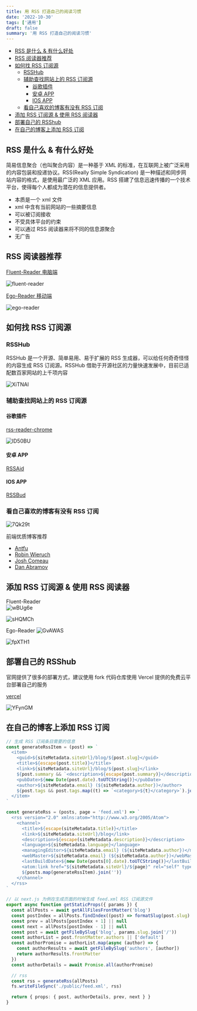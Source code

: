 ```yaml
---
title: 用 RSS 打造自己的阅读习惯
date: '2022-10-30'
tags: ['通用']
draft: false
summary: '用 RSS 打造自己的阅读习惯'
---
```


- [RSS 是什么 & 有什么好处](#rss-是什么--有什么好处)
- [RSS 阅读器推荐](#rss-阅读器推荐)
- [如何找 RSS 订阅源](#如何找-rss-订阅源)
  - [RSSHub](#rsshub)
  - [辅助查找网站上的 RSS 订阅源](#辅助查找网站上的-rss-订阅源)
    - [谷歌插件](#谷歌插件)
    - [安卓 APP](#安卓-app)
    - [IOS APP](#ios-app)
  - [看自己喜欢的博客有没有 RSS 订阅](#看自己喜欢的博客有没有-rss-订阅)
- [添加 RSS 订阅源 & 使用 RSS 阅读器](#添加-rss-订阅源--使用-rss-阅读器)
- [部署自己的 RSShub](#部署自己的-rsshub)
- [在自己的博客上添加 RSS 订阅](#在自己的博客上添加-rss-订阅)

## RSS 是什么 & 有什么好处

简易信息聚合（也叫聚合内容）是一种基于 XML 的标准，在互联网上被广泛采用的内容包装和投递协议。RSS(Really Simple Syndication) 是一种描述和同步网站内容的格式，是使用最广泛的 XML 应用。RSS 搭建了信息迅速传播的一个技术平台，使得每个人都成为潜在的信息提供者。

- 本质是一个 xml 文件
- xml 中含有当前网站的一些摘要信息
- 可以被订阅接收
- 不受具体平台的约束
- 可以通过 RSS 阅读器来将不同的信息源聚合
- 无广告

## RSS 阅读器推荐

[Fluent-Reader 电脑端](https://hyliu.me/fluent-reader/)

![fluent-reader](https://cdn.jsdelivr.net/gh/klaaay/pbed@main/uPic/UnyAP1.jpg)

[Ego-Reader 移动端](https://egorss.com/zh/)

![ego-reader](https://cdn.jsdelivr.net/gh/klaaay/pbed@main/uPic/fyoPvc.jpg)

## 如何找 RSS 订阅源

### RSSHub

RSSHub 是一个开源、简单易用、易于扩展的 RSS 生成器，可以给任何奇奇怪怪的内容生成 RSS 订阅源。RSSHub 借助于开源社区的力量快速发展中，目前已适配数百家网站的上千项内容

![XiTNAl](https://cdn.jsdelivr.net/gh/klaaay/pbed@main/uPic/XiTNAl.jpg)

### 辅助查找网站上的 RSS 订阅源

#### 谷歌插件

[rss-reader-chrome](https://chrome.google.com/webstore/detail/rsshub-radar/kefjpfngnndepjbopdmoebkipbgkggaa)

![ID50BU](https://cdn.jsdelivr.net/gh/klaaay/pbed@main/uPic/ID50BU.jpg)

#### 安卓 APP

[RSSAid](https://github.com/LeetaoGoooo/RSSAid)

#### IOS APP

[RSSBud](https://github.com/Cay-Zhang/RSSBud)

### 看自己喜欢的博客有没有 RSS 订阅

![7Qk29t](https://cdn.jsdelivr.net/gh/klaaay/pbed@main/uPic/7Qk29t.jpg)

前端优质博客推荐

- [Antfu](https://antfu.me/)
- [Robin Wieruch](https://www.robinwieruch.de)
- [Josh Comeau](https://www.joshwcomeau.com/)
- [Dan Abramov](https://overreacted.io/)

## 添加 RSS 订阅源 & 使用 RSS 阅读器

Fluent-Reader  
![wBUg6e](https://cdn.jsdelivr.net/gh/klaaay/pbed@main/uPic/wBUg6e.jpg)

![sHQMCh](https://cdn.jsdelivr.net/gh/klaaay/pbed@main/uPic/sHQMCh.jpg)

Ego-Reader
![GvAWAS](https://cdn.jsdelivr.net/gh/klaaay/pbed@main/uPic/GvAWAS.jpg)

![fpXTH1](https://cdn.jsdelivr.net/gh/klaaay/pbed@main/uPic/fpXTH1.jpg)

## 部署自己的 RSShub

官网提供了很多的部署方式，建议使用 fork 代码仓库使用 Vercel 提供的免费云平台部署自己的服务

[vercel](https://docs.rsshub.app/install/#bu-shu-dao-vercel-zeit-now)

![YFynGM](https://cdn.jsdelivr.net/gh/klaaay/pbed@main/uPic/YFynGM.jpg)

## 在自己的博客上添加 RSS 订阅

```ts
// 生成 RSS 订阅条目需要的信息
const generateRssItem = (post) => `
  <item>
    <guid>${siteMetadata.siteUrl}/blog/${post.slug}</guid>
    <title>${escape(post.title)}</title>
    <link>${siteMetadata.siteUrl}/blog/${post.slug}</link>
    ${post.summary && `<description>${escape(post.summary)}</description>`}
    <pubDate>${new Date(post.date).toUTCString()}</pubDate>
    <author>${siteMetadata.email} (${siteMetadata.author})</author>
    ${post.tags && post.tags.map((t) => `<category>${t}</category>`).join('')}
  </item>
`

const generateRss = (posts, page = 'feed.xml') => `
  <rss version="2.0" xmlns:atom="http://www.w3.org/2005/Atom">
    <channel>
      <title>${escape(siteMetadata.title)}</title>
      <link>${siteMetadata.siteUrl}/blog</link>
      <description>${escape(siteMetadata.description)}</description>
      <language>${siteMetadata.language}</language>
      <managingEditor>${siteMetadata.email} (${siteMetadata.author})</managingEditor>
      <webMaster>${siteMetadata.email} (${siteMetadata.author})</webMaster>
      <lastBuildDate>${new Date(posts[0].date).toUTCString()}</lastBuildDate>
      <atom:link href="${siteMetadata.siteUrl}/${page}" rel="self" type="application/rss+xml"/>
      ${posts.map(generateRssItem).join('')}
    </channel>
  </rss>
`

// 以 next.js 为例在生成页面的时候生成 feed.xml RSS 订阅源文件
export async function getStaticProps({ params }) {
  const allPosts = await getAllFilesFrontMatter('blog')
  const postIndex = allPosts.findIndex((post) => formatSlug(post.slug) === params.slug.join('/'))
  const prev = allPosts[postIndex + 1] || null
  const next = allPosts[postIndex - 1] || null
  const post = await getFileBySlug('blog', params.slug.join('/'))
  const authorList = post.frontMatter.authors || ['default']
  const authorPromise = authorList.map(async (author) => {
    const authorResults = await getFileBySlug('authors', [author])
    return authorResults.frontMatter
  })
  const authorDetails = await Promise.all(authorPromise)

  // rss
  const rss = generateRss(allPosts)
  fs.writeFileSync('./public/feed.xml', rss)

  return { props: { post, authorDetails, prev, next } }
}
```
